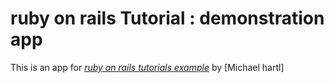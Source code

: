 # ruby on rails Tutorial : demonstration app

This is an app for [*ruby on rails tutorials example*](http://railstutorials.org) by [Michael hartl]